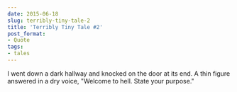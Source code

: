 ```yaml
---
date: 2015-06-18
slug: terribly-tiny-tale-2
title: 'Terribly Tiny Tale #2'
post_format:
- Quote
tags:
- tales
---
```


I went down a dark hallway and knocked on the door at its end. A thin figure answered in a dry voice, "Welcome to hell. State your purpose."
